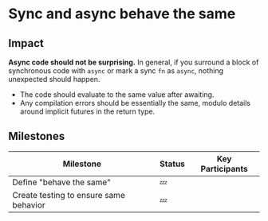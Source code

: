 # Sync and async behave the same

## Impact

**Async code should not be surprising.** In general, if you surround a block of
synchronous code with `async` or mark a sync `fn` as `async`, nothing
unexpected should happen.

- The code should evaluate to the same value after awaiting.
- Any compilation errors should be essentially the same, modulo details around implicit futures in the return type.

## Milestones

| Milestone                                | Status | Key Participants |
| ---                                      | ---    | ---              |
| Define "behave the same"                 | 💤     |  |
| Create testing to ensure same behavior   | 💤     |  |
